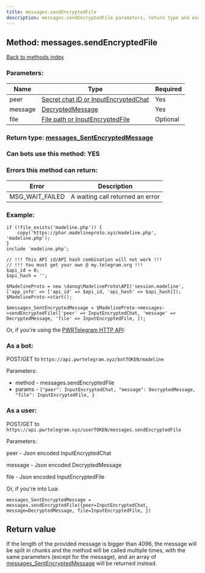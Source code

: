 ```yaml
---
title: messages.sendEncryptedFile
description: messages.sendEncryptedFile parameters, return type and example
---
```

## Method: messages.sendEncryptedFile  
[Back to methods index](index.md)


### Parameters:

| Name     |    Type       | Required |
|----------|---------------|----------|
|peer|[Secret chat ID or InputEncryptedChat](../types/InputEncryptedChat.md) | Yes|
|message|[DecryptedMessage](../types/DecryptedMessage.md) | Yes|
|file|[File path or InputEncryptedFile](../types/InputEncryptedFile.md) | Optional|


### Return type: [messages\_SentEncryptedMessage](../types/messages_SentEncryptedMessage.md)

### Can bots use this method: **YES**


### Errors this method can return:

| Error    | Description   |
|----------|---------------|
|MSG_WAIT_FAILED|A waiting call returned an error|


### Example:


```
if (!file_exists('madeline.php')) {
    copy('https://phar.madelineproto.xyz/madeline.php', 'madeline.php');
}
include 'madeline.php';

// !!! This API id/API hash combination will not work !!!
// !!! You must get your own @ my.telegram.org !!!
$api_id = 0;
$api_hash = '';

$MadelineProto = new \danog\MadelineProto\API('session.madeline', ['app_info' => ['api_id' => $api_id, 'api_hash' => $api_hash]]);
$MadelineProto->start();

$messages_SentEncryptedMessage = $MadelineProto->messages->sendEncryptedFile(['peer' => InputEncryptedChat, 'message' => DecryptedMessage, 'file' => InputEncryptedFile, ]);
```

Or, if you're using the [PWRTelegram HTTP API](https://pwrtelegram.xyz):

### As a bot:

POST/GET to `https://api.pwrtelegram.xyz/botTOKEN/madeline`

Parameters:

* method - messages.sendEncryptedFile
* params - `{"peer": InputEncryptedChat, "message": DecryptedMessage, "file": InputEncryptedFile, }`



### As a user:

POST/GET to `https://api.pwrtelegram.xyz/userTOKEN/messages.sendEncryptedFile`

Parameters:

peer - Json encoded InputEncryptedChat

message - Json encoded DecryptedMessage

file - Json encoded InputEncryptedFile




Or, if you're into Lua:

```
messages_SentEncryptedMessage = messages.sendEncryptedFile({peer=InputEncryptedChat, message=DecryptedMessage, file=InputEncryptedFile, })
```


## Return value 

If the length of the provided message is bigger than 4096, the message will be split in chunks and the method will be called multiple times, with the same parameters (except for the message), and an array of [messages\_SentEncryptedMessage](../types/messages_SentEncryptedMessage.md) will be returned instead.


